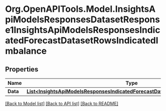 # Org.OpenAPITools.Model.InsightsApiModelsResponsesDatasetResponse1InsightsApiModelsResponsesIndicatedForecastDatasetRowsIndicatedImbalance

## Properties

Name | Type | Description | Notes
------------ | ------------- | ------------- | -------------
**Data** | [**List&lt;InsightsApiModelsResponsesIndicatedForecastDatasetRowsIndicatedImbalance&gt;**](InsightsApiModelsResponsesIndicatedForecastDatasetRowsIndicatedImbalance.md) |  | [optional] 

[[Back to Model list]](../README.md#documentation-for-models) [[Back to API list]](../README.md#documentation-for-api-endpoints) [[Back to README]](../README.md)

